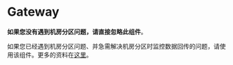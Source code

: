 # Gateway

**如果您没有遇到机房分区问题，请直接忽略此组件**。

如果您已经遇到机房分区问题、并急需解决机房分区时监控数据回传的问题，请使用该组件。更多的资料在[这里](https://github.com/open-falcon/falcon-plus/blob/master/modules/gateway/README.md)。
